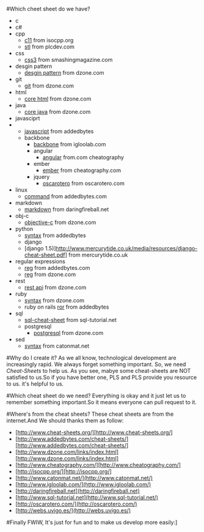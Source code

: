 #Which cheet sheet do we have?
* c       
* c#          
* cpp
    * [c11](http://isocpp.org/blog/2012/12/c11-a-cheat-sheet-alex-sinyakov) from isocpp.org    
	* [stl](http://www.plcdev.com/statement_list_stl_cheat_sheets)  from plcdev.com      
* css  
    * [css3](http://media.smashingmagazine.com/wp-content/uploads/images/css3-cheat-sheet/css3-cheat-sheet.pdf) from smashingmagazine.com
* desgin pattern   
	* [desgin pattern](http://refcardz.dzone.com/refcardz/design-patterns) from dzone.com
* git  
	* [git](http://refcardz.dzone.com/refcardz/getting-started-git) from dzone.com      
* html     
	* [core html](http://refcardz.dzone.com/refcardz/core-html) from dzone.com         
* java     
	* [core java](http://refcardz.dzone.com/refcardz/core-java) from dzone.com     
* javasciprt
*   * [javascript](http://www.addedbytes.com/cheat-sheets/javascript-cheat-sheet/) from addedbytes
    * backbone
        * [backbone](http://www.igloolab.com/downloads/backbone-cheatsheet.pdf) from igloolab.com
        * angular
           * [angular](www.cheatography.com/proloser/cheat-sheets/angularjs/) from.com cheatography
        * ember
           * [ember](www.cheatography.com/mwore/cheat-sheets/ember-js/) from cheatography.com
        * jquery 
           * [oscarotero](http://oscarotero.com/jquery/) from oscarotero.com
* linux   
	* [command](http://www.addedbytes.com/cheat-sheets/linux-command-line-cheat-sheet/) from addedbytes.com
* markdown   
    * [markdown](http://daringfireball.net/projects/markdown/syntax]) from daringfireball.net
* obj-c 
	* [objective-c](http://refcardz.dzone.com/refcardz/objective-c-iphone-and-ipad) from dzone.com         
* python
	* [syntax](http://www.addedbytes.com/cheat-sheets/python-cheat-sheet/) from addedbytes
    * django
    * [django 1.5)]http://www.mercurytide.co.uk/media/resources/django-cheat-sheet.pdf] from mercurytide.co.uk
* regular expressions     
	* [reg](http://www.addedbytes.com/cheat-sheets/regular-expressions-cheat-sheet/) from addedbytes.com
	* [reg](http://refcardz.dzone.com/refcardz/regular-expressions) from dzone.com
* rest
	* [rest api](http://refcardz.dzone.com/refcardz/rest-foundations-restful) from dzone.com
* ruby
	* [syntax](http://refcardz.dzone.com/refcardz/essential-ruby)  from dzone.com
	* ruby on rails
		[ror](http://www.addedbytes.com/cheat-sheets/ruby-on-rails-cheat-sheet/) from addedbytes
* sql     
	* [sql-cheat-sheet](http://www.sql-tutorial.net/SQL-Cheat-Sheet.pdf) from sql-tutorial.net
	* postgresql 
        * [postgresql](http://refcardz.dzone.com/refcardz/essential-postgresql)  from dzone.com 
* sed 
	* [syntax](http://www.catonmat.net/blog/sed-stream-editor-cheat-sheet/) from catonmat.net

#Why do I create it?
As we all know, technological development are increasingly rapid. We always forget something important. So, 
we need *Cheat-Sheets* to help us.
As you see, mabye some cheat-sheets are NOT satisfied to us.So if you have better one, PLS and PLS provide you resource to us. it's helpful to us.

#Which cheat sheet do we need?
Everything is okay and it just let us to remember something important.So it means everyone can pull request to it.

#Where's from the cheat sheets?
These cheat sheets are from the internet.And We should thanks them as follow:        
* [http://www.cheat-sheets.org/][http://www.cheat-sheets.org/]     
* [http://www.addedbytes.com/cheat-sheets/][http://www.addedbytes.com/cheat-sheets/]    
* [http://www.dzone.com/links/index.html][http://www.dzone.com/links/index.html]          
* [http://www.cheatography.com/][http://www.cheatography.com/]     
* [http://isocpp.org/][http://isocpp.org/]
* [http://www.catonmat.net/](http://www.catonmat.net/)
* [http://www.igloolab.com/](http://www.igloolab.com/)
* [http://daringfireball.net](http://daringfireball.net)
* [http://www.sql-tutorial.net](http://www.sql-tutorial.net/)
* [http://oscarotero.com/](http://oscarotero.com/)
* [http://webs.uvigo.es/](http://webs.uvigo.es/)

#Finally
FWIW, It's just for fun and to make us develop more easily:]

